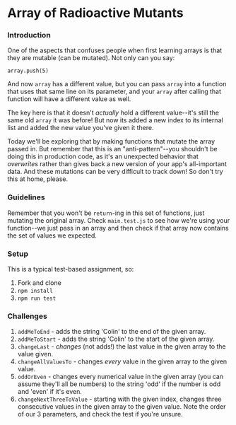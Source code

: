# Array of Radioactive Mutants

### Introduction

One of the aspects that confuses people when first learning arrays is that they are mutable (can be mutated). Not only can you say:

`array.push(5)`

And now `array` has a different value, but you can pass `array` into a function that uses that same line on its parameter, and your `array` after calling that function will have a different value as well.

The key here is that it doesn't _actually_ hold a different value--it's still the same old `array` it was before! But now its added a new index to its internal list and added the new value you've given it there.

Today we'll be exploring that by making functions that mutate the array passed in. But remember that this is an "anti-pattern"--you shouldn't be doing this in production code, as it's an unexpected behavior that _overwrites_ rather than gives back a new version of your app's all-important data. And these mutations can be very difficult to track down! So don't try this at home, please.


### Guidelines

Remember that you won't be `return`-ing in this set of functions, just mutating the original array. Check `main.test.js` to see how we're using your function--we just pass in an array and then check if that array now contains the set of values we expected.


### Setup

This is a typical test-based assignment, so:

1. Fork and clone
2. `npm install`
3. `npm run test`

### Challenges

1. `addMeToEnd` - adds the string 'Colin' to the end of the given array.
2. `addMeToStart` - adds the string 'Colin' to the start of the given array.
3. `changeLast` - _changes_ (not adds!) the last value in the given array to the value given.
4. `changeAllValuesTo` - changes _every_ value in the given array to the given value.
5. `oddOrEven` - changes every numerical value in the given array (you can assume they'll all be numbers) to the string 'odd' if the number is odd and 'even' if it's even.
6. `changeNextThreeToValue` -  starting with the given index, changes three consecutive values in the given array to the given value. Note the order of our 3 parameters, and check the test if you're unsure.
